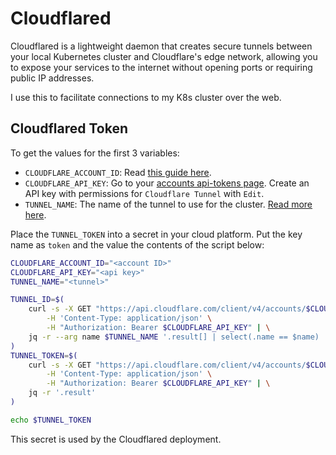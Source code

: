 # Cloudflared

Cloudflared is a lightweight daemon that creates secure tunnels between your local Kubernetes cluster and Cloudflare's edge network, allowing you to expose your services to the internet without opening ports or requiring public IP addresses.

I use this to facilitate connections to my K8s cluster over the web.

## Cloudflared Token

To get the values for the first 3 variables:
- `CLOUDFLARE_ACCOUNT_ID`: Read [this guide here](https://developers.cloudflare.com/fundamentals/setup/find-account-and-zone-ids/).
- `CLOUDFLARE_API_KEY`: Go to your [accounts api-tokens page](https://dash.cloudflare.com/profile/api-tokens). Create an API key with permissions for `Cloudflare Tunnel` with `Edit`.
- `TUNNEL_NAME`: The name of the tunnel to use for the cluster. [Read more here](https://developers.cloudflare.com/cloudflare-one/connections/connect-networks/get-started/create-remote-tunnel/).

Place the `TUNNEL_TOKEN` into a secret in your cloud platform. Put the key name as `token` and the value the contents of the script below:

```bash
CLOUDFLARE_ACCOUNT_ID="<account ID>"
CLOUDFLARE_API_KEY="<api key>"
TUNNEL_NAME="<tunnel>"

TUNNEL_ID=$(
    curl -s -X GET "https://api.cloudflare.com/client/v4/accounts/$CLOUDFLARE_ACCOUNT_ID/cfd_tunnel" \
        -H 'Content-Type: application/json' \
        -H "Authorization: Bearer $CLOUDFLARE_API_KEY" | \
    jq -r --arg name $TUNNEL_NAME '.result[] | select(.name == $name) | .id'
)
TUNNEL_TOKEN=$(
    curl -s -X GET "https://api.cloudflare.com/client/v4/accounts/$CLOUDFLARE_ACCOUNT_ID/cfd_tunnel/$TUNNEL_ID/token" \
        -H 'Content-Type: application/json' \
        -H "Authorization: Bearer $CLOUDFLARE_API_KEY" | \
    jq -r '.result'
)

echo $TUNNEL_TOKEN
```

This secret is used by the Cloudflared deployment.

